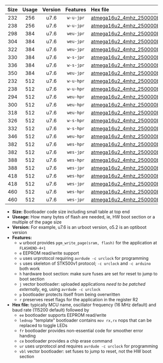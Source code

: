 |Size|Usage|Version|Features|Hex file|
|:-:|:-:|:-:|:-:|:--|
|232|256|u7.6|`w-u-jpr`|[atmega16u2_4mhz_250000bps_ur_vbl.hex](https://raw.githubusercontent.com/stefanrueger/urboot/main//atmega16u2_4mhz_250000bps_ur_vbl.hex)|
|238|256|u7.6|`w-u-jpr`|[atmega16u2_4mhz_250000bps_lednop_ur_vbl.hex](https://raw.githubusercontent.com/stefanrueger/urboot/main//atmega16u2_4mhz_250000bps_lednop_ur_vbl.hex)|
|298|384|u7.6|`weu-jpr`|[atmega16u2_4mhz_250000bps_ee_ur_vbl.hex](https://raw.githubusercontent.com/stefanrueger/urboot/main//atmega16u2_4mhz_250000bps_ee_ur_vbl.hex)|
|304|384|u7.6|`weu-jpr`|[atmega16u2_4mhz_250000bps_ee_lednop_ur_vbl.hex](https://raw.githubusercontent.com/stefanrueger/urboot/main//atmega16u2_4mhz_250000bps_ee_lednop_ur_vbl.hex)|
|322|384|u7.6|`weu-jpr`|[atmega16u2_4mhz_250000bps_ee_lednop_fr_ur_vbl.hex](https://raw.githubusercontent.com/stefanrueger/urboot/main//atmega16u2_4mhz_250000bps_ee_lednop_fr_ur_vbl.hex)|
|330|384|u7.6|`w-s-jpr`|[atmega16u2_4mhz_250000bps_vbl.hex](https://raw.githubusercontent.com/stefanrueger/urboot/main//atmega16u2_4mhz_250000bps_vbl.hex)|
|336|384|u7.6|`w-s-jpr`|[atmega16u2_4mhz_250000bps_lednop_vbl.hex](https://raw.githubusercontent.com/stefanrueger/urboot/main//atmega16u2_4mhz_250000bps_lednop_vbl.hex)|
|350|384|u7.6|`weu-jpr`|[atmega16u2_4mhz_250000bps_ee_lednop_fr_ce_ur_vbl.hex](https://raw.githubusercontent.com/stefanrueger/urboot/main//atmega16u2_4mhz_250000bps_ee_lednop_fr_ce_ur_vbl.hex)|
|232|512|u7.6|`w-u-hpr`|[atmega16u2_4mhz_250000bps_ur.hex](https://raw.githubusercontent.com/stefanrueger/urboot/main//atmega16u2_4mhz_250000bps_ur.hex)|
|238|512|u7.6|`w-u-hpr`|[atmega16u2_4mhz_250000bps_lednop_ur.hex](https://raw.githubusercontent.com/stefanrueger/urboot/main//atmega16u2_4mhz_250000bps_lednop_ur.hex)|
|294|512|u7.6|`weu-hpr`|[atmega16u2_4mhz_250000bps_ee_ur.hex](https://raw.githubusercontent.com/stefanrueger/urboot/main//atmega16u2_4mhz_250000bps_ee_ur.hex)|
|300|512|u7.6|`weu-hpr`|[atmega16u2_4mhz_250000bps_ee_lednop_ur.hex](https://raw.githubusercontent.com/stefanrueger/urboot/main//atmega16u2_4mhz_250000bps_ee_lednop_ur.hex)|
|318|512|u7.6|`weu-hpr`|[atmega16u2_4mhz_250000bps_ee_lednop_fr_ur.hex](https://raw.githubusercontent.com/stefanrueger/urboot/main//atmega16u2_4mhz_250000bps_ee_lednop_fr_ur.hex)|
|326|512|u7.6|`w-s-hpr`|[atmega16u2_4mhz_250000bps.hex](https://raw.githubusercontent.com/stefanrueger/urboot/main//atmega16u2_4mhz_250000bps.hex)|
|332|512|u7.6|`w-s-hpr`|[atmega16u2_4mhz_250000bps_lednop.hex](https://raw.githubusercontent.com/stefanrueger/urboot/main//atmega16u2_4mhz_250000bps_lednop.hex)|
|346|512|u7.6|`weu-hpr`|[atmega16u2_4mhz_250000bps_ee_lednop_fr_ce_ur.hex](https://raw.githubusercontent.com/stefanrueger/urboot/main//atmega16u2_4mhz_250000bps_ee_lednop_fr_ce_ur.hex)|
|382|512|u7.6|`wes-hpr`|[atmega16u2_4mhz_250000bps_ee.hex](https://raw.githubusercontent.com/stefanrueger/urboot/main//atmega16u2_4mhz_250000bps_ee.hex)|
|382|512|u7.6|`wes-jpr`|[atmega16u2_4mhz_250000bps_ee_vbl.hex](https://raw.githubusercontent.com/stefanrueger/urboot/main//atmega16u2_4mhz_250000bps_ee_vbl.hex)|
|388|512|u7.6|`wes-hpr`|[atmega16u2_4mhz_250000bps_ee_lednop.hex](https://raw.githubusercontent.com/stefanrueger/urboot/main//atmega16u2_4mhz_250000bps_ee_lednop.hex)|
|388|512|u7.6|`wes-jpr`|[atmega16u2_4mhz_250000bps_ee_lednop_vbl.hex](https://raw.githubusercontent.com/stefanrueger/urboot/main//atmega16u2_4mhz_250000bps_ee_lednop_vbl.hex)|
|418|512|u7.6|`wes-hpr`|[atmega16u2_4mhz_250000bps_ee_lednop_fr.hex](https://raw.githubusercontent.com/stefanrueger/urboot/main//atmega16u2_4mhz_250000bps_ee_lednop_fr.hex)|
|418|512|u7.6|`wes-jpr`|[atmega16u2_4mhz_250000bps_ee_lednop_fr_vbl.hex](https://raw.githubusercontent.com/stefanrueger/urboot/main//atmega16u2_4mhz_250000bps_ee_lednop_fr_vbl.hex)|
|460|512|u7.6|`wes-hpr`|[atmega16u2_4mhz_250000bps_ee_lednop_fr_ce.hex](https://raw.githubusercontent.com/stefanrueger/urboot/main//atmega16u2_4mhz_250000bps_ee_lednop_fr_ce.hex)|
|460|512|u7.6|`wes-jpr`|[atmega16u2_4mhz_250000bps_ee_lednop_fr_ce_vbl.hex](https://raw.githubusercontent.com/stefanrueger/urboot/main//atmega16u2_4mhz_250000bps_ee_lednop_fr_ce_vbl.hex)|

- **Size:** Bootloader code size including small table at top end
- **Useage:** How many bytes of flash are needed, ie, HW boot section or a multiple of the page size
- **Version:** For example, u7.6 is an urboot version, o5.2 is an optiboot version
- **Features:**
  + `w` urboot provides `pgm_write_page(sram, flash)` for the application at `FLASHEND-4+1`
  + `e` EEPROM read/write support
  + `u` uses urprotocol requiring `avrdude -c urclock` for programming
  + `s` uses skeleton of STK500v1 protocol; `-c urclock` and `-c arduino` both work
  + `h` hardware boot section: make sure fuses are set for reset to jump to boot section
  + `j` vector bootloader: uploaded applications *need to be patched externally*, eg, using `avrdude -c urclock`
  + `p` bootloader protects itself from being overwritten
  + `r` preserves reset flags for the application in the register R2
- **Hex file:** typically MCU name, oscillator frequency (16 MHz default) and baud rate (115200 default) followed by
  + `ee` bootloader supports EEPROM read/write
  + `lednop` "template" bootloader contains `mov rx,rx` nops that can be replaced to toggle LEDs
  + `fr` bootloader provides non-essential code for smoother error handing
  + `ce` bootloader provides a chip erase command
  + `ur` uses urprotocol and requires `avrdude -c urclock` for programming
  + `vbl` vector bootloader: set fuses to jump to reset, not the HW boot section
